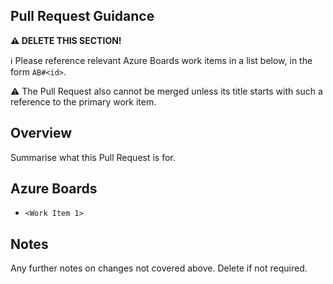 ## Pull Request Guidance

**⚠ DELETE THIS SECTION!**

ℹ Please reference relevant Azure Boards work items in a list below, in the form `AB#<id>`.

⚠ The Pull Request also cannot be merged unless its title starts with such a reference to the primary work item.

## Overview

Summarise what this Pull Request is for.

## Azure Boards

- `<Work Item 1>`

## Notes

Any further notes on changes not covered above. Delete if not required.